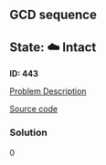## GCD sequence

## State: :cloud: **Intact**

**ID: 443**

[Problem Description](https://projecteuler.net/problem=443)

[Source code](main.cpp)

### Solution
0